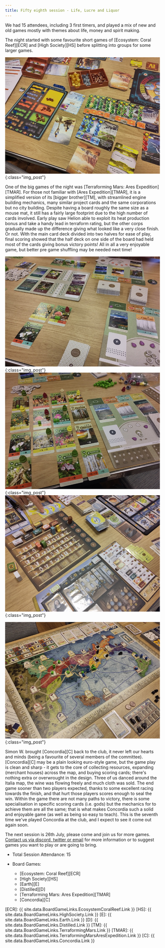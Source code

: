```yaml
---
title: Fifty eighth session - Life, Lucre and Liquor
---
```


We had 15 attendees, including 3 first timers, and played a mix of new and old games mostly with themes about life, money and spirit making.

The night started with some favourite short games of [Ecosystem: Coral Reef][ECR] and [High Society][HS] before splitting into groups for some larger games.

![Terraforming Mars: Ares Expedition](/images/posts/2023_07_12/AresExpedition01.jpg "Terraforming Mars: Ares Expedition"){:class="img_post"}

One of the big games of the night was [Terraforming Mars: Ares Expedition][TMAR].
For those not familiar with [Ares Expedition][TMAR], it is a simplified version of its [bigger brother][TM], with
streamlined engine building mechanics, many similar project cards and the same corporations but
no city building. Despite having a board roughly the same size as a mouse mat, it still has a fairly
large footprint due to the high number of cards involved. Early play saw Helion able to exploit its
heat production bonus and take a handy lead in terraform rating, but the other corps gradually
made up the difference giving what looked like a very close finish. Or not. With the main card deck
divided into two halves for ease of play, final scoring showed that the half deck on one side of the
board had held most of the cards giving bonus victory points! All in all a very enjoyable game, but
better pre game shuffling may be needed next time!

![Earth](/images/posts/2023_07_12/Earth01.jpg "Earth"){:class="img_post"}
![Earth](/images/posts/2023_07_12/Earth02.jpg "Earth"){:class="img_post"}
![Distilled](/images/posts/2023_07_12/Distilled01.jpg "Distilled"){:class="img_post"}


![Concordia](/images/posts/2023_07_12/Concordia01.jpg "Concordia"){:class="img_post"}

Simon W. brought [Concordia][C] back to the club, it never left our hearts and minds (being a favourite of several members of the committee). [Concordia][C] may be a plain looking euro-style game, but the game play is clean and sharp - it gets to the core of collecting resources, expanding (merchant houses) across the map, and buying scoring cards; there's nothing extra or overwrought in the design. Three of us danced around the Italia map, the wine was flowing freely and much cloth was sold. The end game sooner than two players expected, thanks to some excellent racing towards the finish, and that hurt those players scores enough to seal the win. Within the game there are not many paths to victory, there is some specialisation in specific scoring cards (i.e. gods) but the mechanics for to achieve them are all the same; that is what makes Concordia such a solid and enjoyable game (as well as being so easy to teach). This is the seventh time we've played Concordia at the club, and I expect to see it come out again soon.

The next session is 26th July, please come and join us for more games. [Contact us via discord, twitter or email][Contact] for more information or to suggest games you want to play or are going to bring.

* Total Session Attendance: 15
* Board Games:

    * [Ecosystem: Coral Reef][ECR]
    * [High Society][HS]
    * [Earth][E]
    * [Distilled][D]
    * [Terraforming Mars: Ares Expedition][TMAR]
    * [Concordia][C]
 
[ECR]: {{ site.data.BoardGameLinks.EcosystemCoralReef.Link }}
[HS]: {{ site.data.BoardGameLinks.HighSociety.Link }}
[E]: {{ site.data.BoardGameLinks.Earth.Link }}
[D]: {{ site.data.BoardGameLinks.Distilled.Link }}
[TM]: {{ site.data.BoardGameLinks.TerraformingMars.Link }}
[TMAR]: {{ site.data.BoardGameLinks.TerraformingMarsAresExpedition.Link }}
[C]: {{ site.data.BoardGameLinks.Concordia.Link }}

[Contact]: /Contact.html
